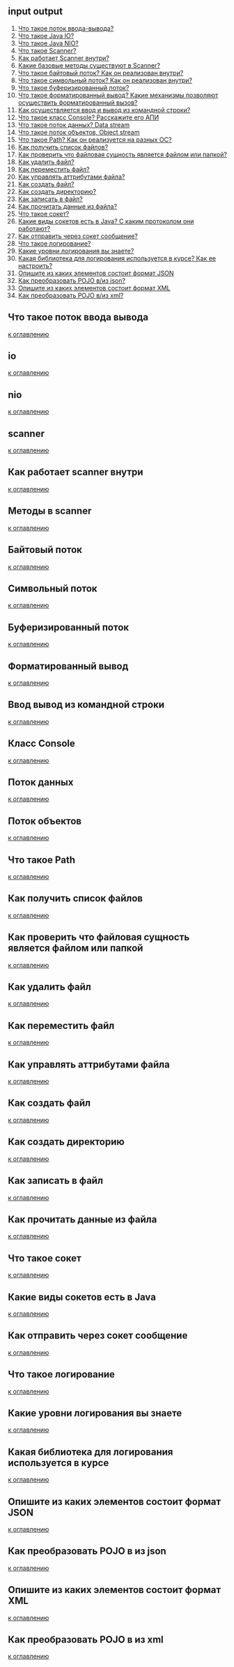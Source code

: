 ## input output

1) [Что такое поток ввода-вывода?](#что-такое-поток-ввода-вывода)
2) [Что такое Java IO?](#io)
3) [Что такое Java NIO?](#nio)
4) [Что такое Scanner?](#scanner)
5) [Как работает Scanner внутри?](#как-работает-scanner-внутри)
6) [Какие базовые методы существуют в Scanner?](#методы-в-scanner)
7) [Что такое байтовый поток? Как он реализован внутри?](#байтовый-поток)
8) [Что такое символьный поток? Как он реализован внутри?](#символьный-поток)
9) [Что такое буферизированный поток?](#буферизированный-поток)
10) [Что такое форматированный вывод? Какие механизмы позволяют осуществить форматированный вызов?](#форматированный-вывод)
11) [Как осуществляется ввод и вывод из командной строки?](#ввод-вывод-из-командной-строки)
12) [Что такое класс Console? Расскажите его АПИ](#класс-Console)
13) [Что такое поток данных? Data stream](#поток-данных)
14) [Что такое поток объектов, Object stream](#поток-объектов)
15) [Что такое Path? Как он реализуется на разных ОС?](#что-такое-Path)
16) [Как получить список файлов?](#как-получить-список-файлов)
17) [Как проверить что файловая сущность является файлом или папкой?](#как-проверить-что-файловая-сущность-является-файлом-или-папкой)
18) [Как удалить файл?](#как-удалить-файл)
19) [Как переместить файл?](#как-переместить-файл)
20) [Как управлять аттрибутами файла?](#как-управлять-аттрибутами-файла)
21) [Как создать файл?](#как-создать-файл)
22) [Как создать директорию?](#как-создать-директорию)
23) [Как записать в файл?](#как-записать-в-файл)
24) [Как прочитать данные из файла?](#как-прочитать-данные-из-файла)
25) [Что такое сокет?](#что-такое-сокет)
26) [Какие виды сокетов есть в Java? С каким протоколом они работают?](#какие-виды-сокетов-есть-в-Java)
27) [Как отправить через сокет сообщение?](#как-отправить-через-сокет-сообщение)
28) [Что такое логирование?](#что-такое-логирование)
29) [Какие уровни логирования вы знаете?](#какие-уровни-логирования-вы-знаете)
30) [Какая библиотека для логирования используется в курсе? Как ее настроить?](#какая-библиотека-для-логирования-используется-в-курсе)
31) [Опишите из каких элементов состоит формат JSON](#Опишите-из-каких-элементов-состоит-формат-JSON)
32) [Как преобразовать POJO в/из json?](#как-преобразовать-POJO-в-из-json)
33) [Опишите из каких элементов состоит формат XML](#опишите-из-каких-элементов-состоит-формат-XML)
34) [Как преобразовать POJO в/из xml?](#как-преобразовать-POJO-в-из-xml)

## Что такое поток ввода вывода

[к оглавлению](#input-output)

## io

[к оглавлению](#input-output)

## nio

[к оглавлению](#input-output)

## scanner

[к оглавлению](#input-output)

## Как работает scanner внутри

[к оглавлению](#input-output)

## Методы в scanner

[к оглавлению](#input-output)

## Байтовый поток

[к оглавлению](#input-output)

## Символьный поток

[к оглавлению](#input-output)

## Буферизированный поток

[к оглавлению](#input-output)

## Форматированный вывод

[к оглавлению](#input-output)

## Ввод вывод из командной строки

[к оглавлению](#input-output)

## Класс Console

[к оглавлению](#input-output)

## Поток данных

[к оглавлению](#input-output)

## Поток объектов

[к оглавлению](#input-output)

## Что такое Path

[к оглавлению](#input-output)

## Как получить список файлов

[к оглавлению](#input-output)

## Как проверить что файловая сущность является файлом или папкой

[к оглавлению](#input-output)

## Как удалить файл

[к оглавлению](#input-output)

## Как переместить файл

[к оглавлению](#input-output)

## Как управлять аттрибутами файла

[к оглавлению](#input-output)

## Как создать файл

[к оглавлению](#input-output)

## Как создать директорию

[к оглавлению](#input-output)

## Как записать в файл

[к оглавлению](#input-output)

## Как прочитать данные из файла

[к оглавлению](#input-output)

## Что такое сокет

[к оглавлению](#input-output)

## Какие виды сокетов есть в Java

[к оглавлению](#input-output)

## Как отправить через сокет сообщение

[к оглавлению](#input-output)

## Что такое логирование

[к оглавлению](#input-output)

## Какие уровни логирования вы знаете

[к оглавлению](#input-output)

## Какая библиотека для логирования используется в курсе

[к оглавлению](#input-output)

## Опишите из каких элементов состоит формат JSON

[к оглавлению](#input-output)

## Как преобразовать POJO в из json

[к оглавлению](#input-output)

## Опишите из каких элементов состоит формат XML

[к оглавлению](#input-output)

## Как преобразовать POJO в из xml

[к оглавлению](#input-output)
